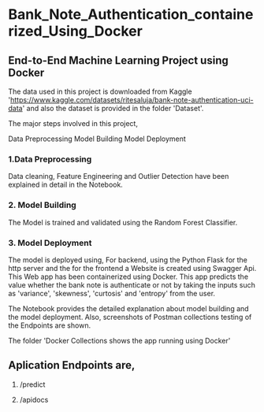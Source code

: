 # Bank_Note_Authentication_containerized_Using_Docker

## End-to-End Machine Learning Project using Docker

The data used in this project is downloaded from Kaggle 'https://www.kaggle.com/datasets/ritesaluja/bank-note-authentication-uci-data' and also the dataset is provided in the folder 'Dataset'.

The major steps involved in this project,

Data Preprocessing
Model Building
Model Deployment

### 1.Data Preprocessing

Data cleaning, Feature Engineering and Outlier Detection have been explained in detail in the Notebook. 

### 2. Model Building
 
 The Model is trained and validated using the Random Forest Classifier.

### 3. Model Deployment

The model is deployed using, For backend, using the Python Flask for the http server and the for the frontend a Website is created using Swagger Api. This Web app has been containerized using Docker. This app predicts the value whether the bank note is authenticate or not by taking the inputs such as 'variance', 'skewness', 'curtosis' and 'entropy' from the user.

The Notebook provides the detailed explanation about model building and the model deployment. Also, screenshots of Postman collections testing of the Endpoints are shown.

The folder 'Docker Collections shows the app running using Docker'

## Aplication Endpoints are,
1. /predict

2. /apidocs
